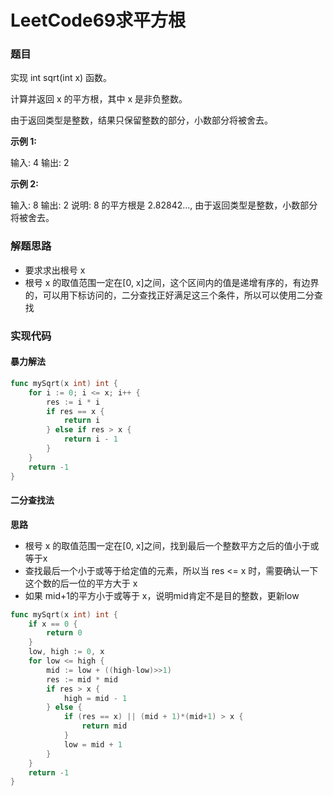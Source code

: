 # LeetCode69求平方根

### 题目

实现 int sqrt(int x) 函数。

计算并返回 x 的平方根，其中 x 是非负整数。

由于返回类型是整数，结果只保留整数的部分，小数部分将被舍去。

**示例 1:**

输入: 4
输出: 2

**示例 2:**

输入: 8
输出: 2
说明: 8 的平方根是 2.82842..., 
     由于返回类型是整数，小数部分将被舍去。

### 解题思路
 
- 要求求出根号 x
- 根号 x 的取值范围一定在[0, x]之间，这个区间内的值是递增有序的，有边界的，可以用下标访问的，二分查找正好满足这三个条件，所以可以使用二分查找

### 实现代码
#### 暴力解法
```go
func mySqrt(x int) int {
	for i := 0; i <= x; i++ {
		res := i * i
		if res == x {
			return i
		} else if res > x {
			return i - 1
		}
	}
	return -1
}
```
#### 二分查找法
**思路**
- 根号 x 的取值范围一定在[0, x]之间，找到最后一个整数平方之后的值小于或等于x
- 查找最后一个小于或等于给定值的元素，所以当 res <= x 时，需要确认一下 这个数的后一位的平方大于 x
- 如果 mid+1的平方小于或等于 x，说明mid肯定不是目的整数，更新low
```go
func mySqrt(x int) int {
	if x == 0 {
		return 0
	}
	low, high := 0, x
	for low <= high {
		mid := low + ((high-low)>>1)
		res := mid * mid
		if res > x {
			high = mid - 1
		} else {
			if (res == x) || (mid + 1)*(mid+1) > x {
				return mid
			}
			low = mid + 1
		}
	}
	return -1
}
```
